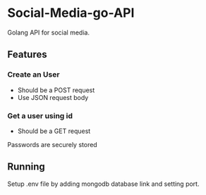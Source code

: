 # Social-Media-go-API

Golang API for social media. 

## Features

### Create an User
- Should be a POST request
- Use JSON request body

### Get a user using id
- Should be a GET request

Passwords are securely stored 

## Running

Setup .env file by adding mongodb database link and setting port.
